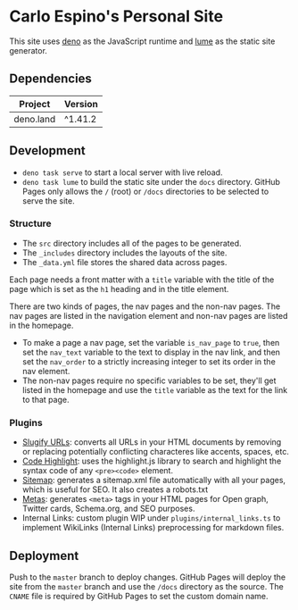 # Carlo Espino's Personal Site

This site uses [deno](https://github.com/denoland/deno) as the JavaScript runtime and [lume](https://github.com/lumeland/lume) as the static site generator.

## Dependencies

| Project    | Version |
| ---------- | ------- |
| deno.land  | ^1.41.2 |

## Development

- `deno task serve` to start a local server with live reload.
- `deno task lume` to build the static site under the `docs` directory. GitHub Pages only allows the `/` (root) or `/docs` directories to be selected to serve the site.

### Structure

- The `src` directory includes all of the pages to be generated.
- The `_includes` directory includes the layouts of the site.
- The `_data.yml` file stores the shared data across pages.

Each page needs a front matter with a `title` variable with the title of the page which is set as the `h1` heading and in the title element.

There are two kinds of pages, the nav pages and the non-nav pages. The nav pages are listed in the navigation element and non-nav pages are listed in the homepage.
- To make a page a nav page, set the variable `is_nav_page` to `true`, then set the `nav_text` variable to the text to display in the nav link, and then set the `nav_order` to a strictly increasing integer to set its order in the nav element.
- The non-nav pages require no specific variables to be set, they'll get listed in the homepage and use the `title` variable as the text for the link to that page.

### Plugins

- [Slugify URLs](https://lume.land/plugins/slugify_urls/): converts all URLs in your HTML documents by removing or replacing potentially conflicting characteres like accents, spaces, etc.
- [Code Highlight](https://lume.land/plugins/code_highlight/): uses the highlight.js library to search and highlight the syntax code of any `<pre><code>` element.
- [Sitemap](https://lume.land/plugins/sitemap/): generates a sitemap.xml file automatically with all your pages, which is useful for SEO. It also creates a robots.txt
- [Metas](https://lume.land/plugins/metas/): generates `<meta>` tags in your HTML pages for Open graph, Twitter cards, Schema.org, and SEO purposes.
- Internal Links: custom plugin WIP under `plugins/internal_links.ts` to implement WikiLinks (Internal Links) preprocessing for markdown files.

## Deployment

Push to the `master` branch to deploy changes. GitHub Pages will deploy the site from the `master` branch and use the `/docs` directory as the source. The `CNAME` file is required by GitHub Pages to set the custom domain name.
